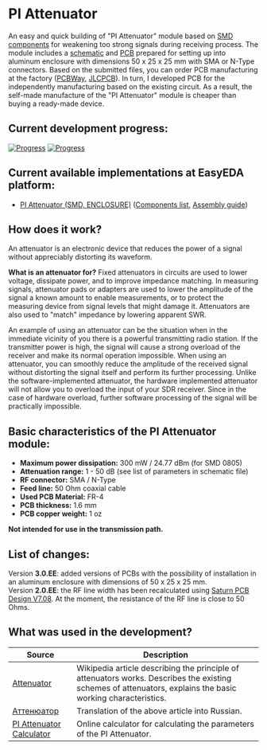 # PI Attenuator

An easy and quick building of "PI Attenuator" module based on [SMD components](./SMD/EasyEDA) for weakening too strong signals during receiving process. The module includes a [schematic](./SMD/Schematics) and [PCB](./SMD/Gerbers) prepared for setting up into aluminum enclosure with dimensions 50 x 25 x 25 mm with SMA or N-Type connectors. Based on the submitted files, you can order PCB manufacturing at the factory ([PCBWay], [JLCPCB]). In turn, I developed PCB for the independently manufacturing based on the existing circuit. As a result, the self-made manufacture of the "PI Attenuator" module is cheaper than buying a ready-made device.

## Current development progress:
[![Progress](https://img.shields.io/badge/PI%20Attenuator%20%28SMD,%20ENCLOSURE%29-tested-green.svg)](https://easyeda.com/IgrikXD/PI-Attenuator-SMD) [![Progress](https://img.shields.io/badge/version-3.0.EE-blue.svg)](./SMD/EasyEDA)  

## Current available implementations at EasyEDA platform:
- [PI Attenuator (SMD, ENCLOSURE)] ([Components list](./SMD/Components%20list.md), [Assembly guide](./SMD/Assembly%20guide.md))

## How does it work?
An attenuator is an electronic device that reduces the power of a signal without appreciably distorting its waveform.

**What is an attenuator for?**
Fixed attenuators in circuits are used to lower voltage, dissipate power, and to improve impedance matching. In measuring signals, attenuator pads or adapters are used to lower the amplitude of the signal a known amount to enable measurements, or to protect the measuring device from signal levels that might damage it. Attenuators are also used to "match" impedance by lowering apparent SWR.

An example of using an attenuator can be the situation when in the immediate vicinity of you there is a powerful transmitting radio station. If the transmitter power is high, the signal will cause a strong overload of the receiver and make its normal operation impossible. When using an attenuator, you can smoothly reduce the amplitude of the received signal without distorting the signal itself and perform its further processing. Unlike the software-implemented attenuator, the hardware implemented attenuator will not allow you to overload the input of your SDR receiver. Since in the case of hardware overload, further software processing of the signal will be practically impossible.

## Basic characteristics of the PI Attenuator module:

- **Maximum power dissipation:** 300 mW / 24.77 dBm (for SMD 0805)
- **Attenuation range:** 1 - 50 dB (see list of parameters in schematic file)
- **RF connector:** SMA / N-Type
- **Feed line:** 50 Ohm coaxial cable
- **Used PCB Material:** FR-4
- **PCB thickness:** 1.6 mm
- **PCB copper weight:** 1 oz

**Not intended for use in the transmission path.**  

## List of changes:
Version **3.0.EE**: added versions of PCBs with the possibility of installation in an aluminum enclosure with dimensions of 50 x 25 x 25 mm.  
Version **2.0.EE**: the RF line width has been recalculated using [Saturn PCB Design V7.08](http://www.saturnpcb.com/pcb_toolkit/). At the moment, the resistance of the RF line is close to 50 Ohms.

## What was used in the development?
| Source | Description |
| ------ | ----------- |
| [Attenuator] | Wikipedia article describing the principle of attenuators works. Describes the existing schemes of attenuators, explains the basic working characteristics. |
| [Аттенюатор] | Translation of the above article into Russian. |
| [PI Attenuator Calculator] | Online calculator for calculating the parameters of the PI Attenuator. |

[PCBWay]: <https://www.pcbway.com/>
[JLCPCB]: <https://jlcpcb.com/>
[PI Attenuator (SMD, ENCLOSURE)]: <https://easyeda.com/IgrikXD/PI-Attenuator-SMD>
[Attenuator]: <https://en.wikipedia.org/wiki/Attenuator_(electronics)>
[Аттенюатор]: <https://ru.wikipedia.org/wiki/%D0%90%D1%82%D1%82%D0%B5%D0%BD%D1%8E%D0%B0%D1%82%D0%BE%D1%80>
[PI Attenuator Calculator]: <http://www.leleivre.com/rf_pipad.html>

